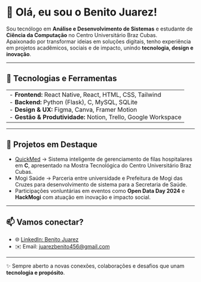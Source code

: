 # 👋 Olá, eu sou o Benito Juarez!

Sou tecnólogo em **Análise e Desenvolvimento de Sistemas** e estudante de **Ciência da Computação** no Centro Universitário Braz Cubas.  
Apaixonado por transformar ideias em soluções digitais, tenho experiência em projetos acadêmicos, sociais e de impacto, unindo **tecnologia, design e inovação**.

---

## 🚀 Tecnologias e Ferramentas

<table>
  <tr>
    <td>
      - <b>Frontend:</b> React Native, React, HTML, CSS, Tailwind  <br>
      - <b>Backend:</b> Python (Flask), C, MySQL, SQLite  <br>
      - <b>Design & UX:</b> Figma, Canva, Framer Motion  <br>
      - <b>Gestão & Produtividade:</b> Notion, Trello, Google Workspace  <br>
    </td>
  </tr>
</table>

---

## 📌 Projetos em Destaque

- [QuickMed]() → Sistema inteligente de gerenciamento de filas hospitalares em **C**, apresentado na Mostra Tecnológica do Centro Universitário Braz Cubas.  
- Mogi Saúde → Parceria entre universidade e Prefeitura de Mogi das Cruzes para desenvolvimento de sistema para a Secretaria de Saúde.  
- Participações vonluntárias em eventos como **Open Data Day 2024** e **HackMogi** com atuação em inovação e impacto social.  

---

## 📫 Vamos conectar?

- 🌐 [LinkedIn: Benito Juarez](www.linkedin.com/in/benito-juarez-025a61322)  
- ✉️ Email: juarezbenito456@gmail.com  

---

✨ Sempre aberto a novas conexões, colaborações e desafios que unam **tecnologia e propósito**.
